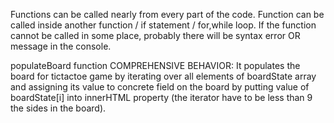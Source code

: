 Functions can be called nearly from every part of the code. Function can be called inside another function / if statement / for,while loop. 
If the function cannot be called in some place, probably there will be syntax error OR message in the console.

populateBoard function COMPREHENSIVE BEHAVIOR: It populates the board for tictactoe game by iterating over all elements of boardState array and assigning its value to concrete field on the board by putting value of boardState[i] into innerHTML property (the iterator have to be less than 9 the sides in the board).